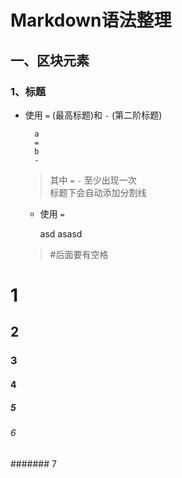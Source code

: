 Markdown语法整理
===
一、区块元素
---
### 1、标题

* 使用 ` = ` (最高标题)和 ` - ` (第二阶标题)
    
        a
        =
        b
        -
    >其中 ` = `  ` - ` 至少出现一次  
    >标题下会自动添加分割线
    * 使用 ` = `
    
        asd
        asasd
    
    >#后面要有空格

# 1
## 2
### 3
#### 4
##### 5
###### 6
####### 7